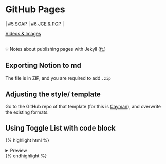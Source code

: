 # GitHub Pages

| [#5 SOAP](SpringBoot-Framework-POC/5/SOAP.md) | [#6 JCE & PGP](SpringBoot-Framework-POC/6/JCE_PGP.md) |

[Videos & Images](page2.md) 

<br>
<aside>
💡 Notes about publishing pages with Jekyll (<a href="https://www.linkedin.com/learning/learning-github-pages/next-steps?autoSkip=true&autoplay=true&resume=false&u=94136124">ft.</a>)

</aside>

## Exporting Notion to md

The file is in ZIP, and you are required to add `.zip`

## Adjusting the style/ template

Go to the GitHub repo of that template (for this is [Cayman](https://github.com/pages-themes/cayman)), and overwrite the existing formats.

## Using Toggle List with code block

{% highlight html %}
<details>
<summary>Preview</summary>

<!--add space between % to use-->
{%highlight ruby%}
puts 'Expanded message'
{%endhighlight%}

</details>
{% endhighlight %}

